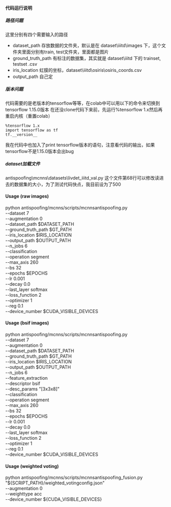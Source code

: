 #### 代码运行说明
##### 路径问题
这里分别有四个需要输入的路径
* dataset_path 存放数据的文件夹，默认是在 dataset\iiitd\images 下，这个文件夹里面分别有train, test文件夹，里面都是图片
* ground_truth_path 有标注的数据集，其实就是 dataset\iiitd 下的 trainset, testset .csv
* iris_location 虹膜的坐标，dataset\iiitd\osiris\osiris_coords.csv
* output_path 自己定

##### 版本问题
代码需要的是老版本的tensorflow等等，在colab中可以用以下的命令来切换到 tensorflow 1.15.0版本
在还没clone代码下来前，先运行%tensorflow 1.x然后再重启内核（重置colab）
```
%tensorflow 1.x
import tensorflow as tf
tf.__version__
```
我在代码中也加入了print tensorflow版本的语句，注意看代码的输出，如果tensorflow不是1.15.0版本会出bug

##### dataset加载文件
antispoofing\mcnns\datasets\livdet_iiitd_val.py
这个文件第68行可以修改读进去的数据集的大小，为了测试代码快点，我目前设为了500

#### Usage (raw images)
python antispoofing/mcnns/scripts/mcnnsantispoofing.py \
    --dataset 7 \
    --augmentation 0 \
    --dataset_path $DATASET_PATH \
    --ground_truth_path $GT_PATH \
    --iris_location $IRIS_LOCATION \
    --output_path $OUTPUT_PATH \
    --n_jobs 6 \
    --classification \
    --operation segment \
    --max_axis 260 \
    --bs 32 \
    --epochs $EPOCHS \
    --lr 0.001 \
    --decay 0.0 \
    --last_layer softmax \
    --loss_function 2 \
    --optimizer 1 \
    --reg 0.1 \
    --device_number $CUDA_VISIBLE_DEVICES

#### Usage (bsif images)
python antispoofing/mcnns/scripts/mcnnsantispoofing.py \
    --dataset 7 \
    --augmentation 0 \
    --dataset_path $DATASET_PATH \
    --ground_truth_path $GT_PATH \
    --iris_location $IRIS_LOCATION \
    --output_path $OUTPUT_PATH \
    --n_jobs 6 \
    --feature_extraction \
    --descriptor bsif \
    --desc_params "[3x3x8]" \
    --classification \
    --operation segment \
    --max_axis 260 \
    --bs 32 \
    --epochs $EPOCHS \
    --lr 0.001 \
    --decay 0.0 \
    --last_layer softmax \
    --loss_function 2 \
    --optimizer 1 \
    --reg 0.1 \
    --device_number $CUDA_VISIBLE_DEVICES

#### Usage (weighted voting)
python antispoofing/mcnns/scripts/mcnnsantispoofing_fusion.py \
    "${SCRIPT_PATH}/weighted_votingconfig.json" \
    --augmentation 0 \
    --weighttype acc \
    --device_number ${CUDA_VISIBLE_DEVICES}
